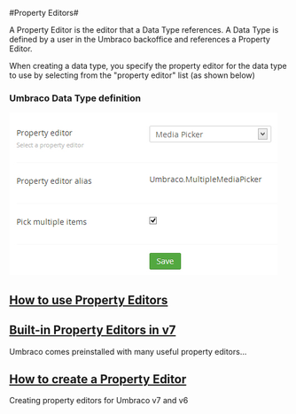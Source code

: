 #Property Editors#

A Property Editor is the editor that a Data Type references. A Data Type is defined by a user in the Umbraco backoffice and references a Property Editor. 

When creating a data type, you specify the property editor for the data type to use by selecting from the "property editor" list (as shown below)

### Umbraco Data Type definition
![Data Type Definition v7](Built-in-Property-Editors-v7/images/Media-Picker-DataType.jpg)

## [How to use Property Editors](Using-Property-Editors/index.md) ##

## [Built-in Property Editors in v7](Built-in-Property-Editors-v7/index.md) ##
Umbraco comes preinstalled with many useful property editors...

## [How to create a Property Editor](../../../Extending-Umbraco/Property-Editors/index.md) ##
Creating property editors for Umbraco v7 and v6
